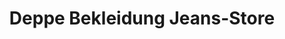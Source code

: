 ---
title: "Deppe Bekleidung Jeans-Store"
url: /bad-frankenhausen-kyffhaeuser/deppe-bekleidung-jeans-store/
shop: Kleidung
---